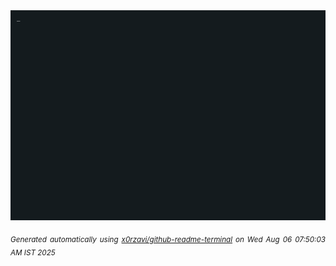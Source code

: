 <div align="justify">
<picture>
    <source media="(prefers-color-scheme: dark)" srcset="./output.gif">
    <source media="(prefers-color-scheme: light)" srcset="./output.gif">
    <img alt="GIFOS" src="output.gif">
</picture>

<sub><i>Generated automatically using [x0rzavi/github-readme-terminal](https://github.com/x0rzavi/github-readme-terminal) on Wed Aug 06 07:50:03 AM IST 2025</i></sub>

<!-- <details>
<summary>More details</summary>

</details> -->
</div>

<!-- Image deletion URL: NONE -->